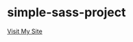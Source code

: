 # simple-sass-project

[Visit My Site]([https://www.example.com](https://smaple-sass-project.netlify.app/)https://smaple-sass-project.netlify.app/)
